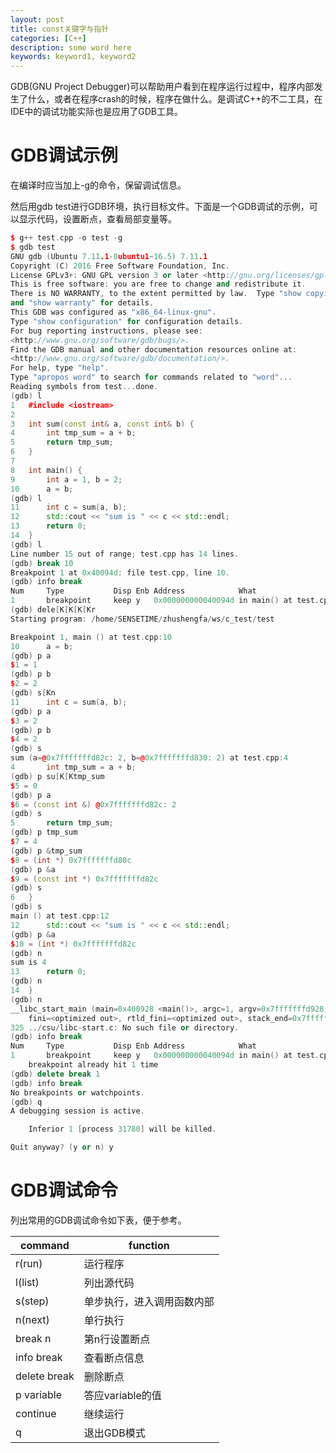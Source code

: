 ```yaml
---
layout: post
title: const关键字与指针
categories: [C++]
description: some word here
keywords: keyword1, keyword2
---
```


GDB(GNU Project Debugger)可以帮助用户看到在程序运行过程中，程序内部发生了什么，或者在程序crash的时候，程序在做什么。是调试C++的不二工具，在IDE中的调试功能实际也是应用了GDB工具。

# GDB调试示例

在编译时应当加上-g的命令，保留调试信息。

然后用gdb test进行GDB环境，执行目标文件。下面是一个GDB调试的示例，可以显示代码，设置断点，查看局部变量等。

```cpp
$ g++ test.cpp -o test -g
$ gdb test
GNU gdb (Ubuntu 7.11.1-0ubuntu1~16.5) 7.11.1
Copyright (C) 2016 Free Software Foundation, Inc.
License GPLv3+: GNU GPL version 3 or later <http://gnu.org/licenses/gpl.html>
This is free software: you are free to change and redistribute it.
There is NO WARRANTY, to the extent permitted by law.  Type "show copying"
and "show warranty" for details.
This GDB was configured as "x86_64-linux-gnu".
Type "show configuration" for configuration details.
For bug reporting instructions, please see:
<http://www.gnu.org/software/gdb/bugs/>.
Find the GDB manual and other documentation resources online at:
<http://www.gnu.org/software/gdb/documentation/>.
For help, type "help".
Type "apropos word" to search for commands related to "word"...
Reading symbols from test...done.
(gdb) l
1	#include <iostream>
2	
3	int sum(const int& a, const int& b) {
4	    int tmp_sum = a + b;
5	    return tmp_sum;
6	} 
7	 
8	int main() {
9	    int a = 1, b = 2;
10	    a = b;
(gdb) l
11	    int c = sum(a, b);
12	    std::cout << "sum is " << c << std::endl;
13	    return 0;
14	}
(gdb) l
Line number 15 out of range; test.cpp has 14 lines.
(gdb) break 10
Breakpoint 1 at 0x40094d: file test.cpp, line 10.
(gdb) info break
Num     Type           Disp Enb Address            What
1       breakpoint     keep y   0x000000000040094d in main() at test.cpp:10
(gdb) dele[K[K[K[Kr
Starting program: /home/SENSETIME/zhushengfa/ws/c_test/test 

Breakpoint 1, main () at test.cpp:10
10	    a = b;
(gdb) p a
$1 = 1
(gdb) p b
$2 = 2
(gdb) s[Kn
11	    int c = sum(a, b);
(gdb) p a
$3 = 2
(gdb) p b
$4 = 2
(gdb) s
sum (a=@0x7fffffffd82c: 2, b=@0x7fffffffd830: 2) at test.cpp:4
4	    int tmp_sum = a + b;
(gdb) p su[K[Ktmp_sum
$5 = 0
(gdb) p a
$6 = (const int &) @0x7fffffffd82c: 2
(gdb) s
5	    return tmp_sum;
(gdb) p tmp_sum
$7 = 4
(gdb) p &tmp_sum
$8 = (int *) 0x7fffffffd80c
(gdb) p &a
$9 = (const int *) 0x7fffffffd82c
(gdb) s
6	} 
(gdb) s
main () at test.cpp:12
12	    std::cout << "sum is " << c << std::endl;
(gdb) p &a
$10 = (int *) 0x7fffffffd82c
(gdb) n
sum is 4
13	    return 0;
(gdb) n
14	}
(gdb) n
__libc_start_main (main=0x400928 <main()>, argc=1, argv=0x7fffffffd928, init=<optimized out>, 
    fini=<optimized out>, rtld_fini=<optimized out>, stack_end=0x7fffffffd918) at ../csu/libc-start.c:325
325	../csu/libc-start.c: No such file or directory.
(gdb) info break
Num     Type           Disp Enb Address            What
1       breakpoint     keep y   0x000000000040094d in main() at test.cpp:10
	breakpoint already hit 1 time
(gdb) delete break 1
(gdb) info break
No breakpoints or watchpoints.
(gdb) q
A debugging session is active.

	Inferior 1 [process 31780] will be killed.

Quit anyway? (y or n) y
```

# GDB调试命令

列出常用的GDB调试命令如下表，便于参考。

| command | function |
| ----    | ----     |
| r(run)  | 运行程序 |
| l(list) | 列出源代码 |
| s(step) | 单步执行，进入调用函数内部|
| n(next) | 单行执行 |
| break n | 第n行设置断点 |
| info break | 查看断点信息 |
| delete break | 删除断点|
| p variable | 答应variable的值|
| continue | 继续运行 |
| q | 退出GDB模式 |
